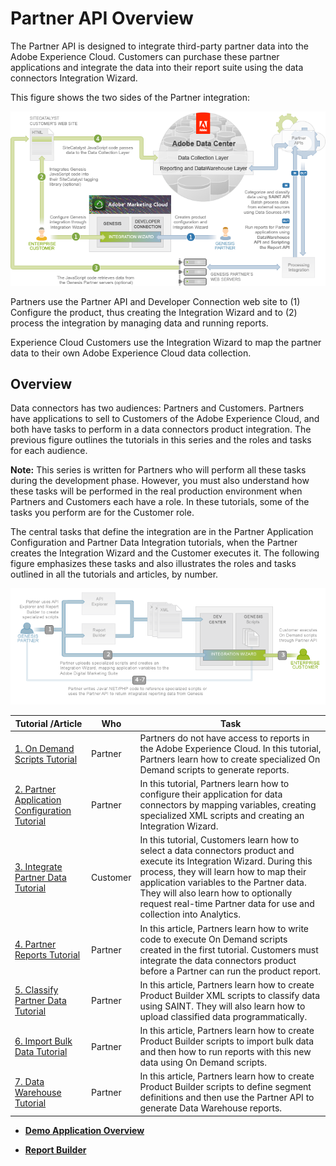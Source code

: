 # Partner API Overview

 

The Partner API is designed to integrate third-party partner data into the Adobe Experience Cloud. Customers can purchase these partner applications and integrate the data into their report suite using the data connectors Integration Wizard.

This figure shows the two sides of the Partner integration:

![](graphics/get-started-concepts-and-terms-figure-3.png)

Partners use the Partner API and Developer Connection web site to (1) Configure the product, thus creating the Integration Wizard and to (2) process the integration by managing data and running reports.

Experience Cloud Customers use the Integration Wizard to map the partner data to their own Adobe Experience Cloud data collection.

## Overview

Data connectors has two audiences: Partners and Customers. Partners have applications to sell to Customers of the Adobe Experience Cloud, and both have tasks to perform in a data connectors product integration. The previous figure outlines the tutorials in this series and the roles and tasks for each audience.

**Note:** This series is written for Partners who will perform all these tasks during the development phase. However, you must also understand how these tasks will be performed in the real production environment when Partners and Customers each have a role. In these tutorials, some of the tasks you perform are for the Customer role.

The central tasks that define the integration are in the Partner Application Configuration and Partner Data Integration tutorials, when the Partner creates the Integration Wizard and the Customer executes it. The following figure emphasizes these tasks and also illustrates the roles and tasks outlined in all the tutorials and articles, by number.

![](graphics/scripting0001.png)

| Tutorial /Article | Who | Task |
|---------------------|-------|--------|
|  [1. On Demand Scripts Tutorial](c_scripting.md#)  | Partner |Partners do not have access to reports in the Adobe Experience Cloud. In this tutorial, Partners learn how to create specialized On Demand scripts to generate reports.|
|  [2. Partner Application Configuration Tutorial](c_Partner_Application_Configuration_for_Data_Connectors_Tutorial.md#)  | Partner | In this tutorial, Partners learn how to configure their application for data connectors by mapping variables, creating specialized XML scripts and creating an Integration Wizard. |
|  [3. Integrate Partner Data Tutorial](c_Integrate_Data_Connectors_Partner_Data_into_Customer_Application.md#)  | Customer | In this tutorial, Customers learn how to select a data connectors product and execute its Integration Wizard. During this process, they will learn how to map their application variables to the Partner data. They will also learn how to optionally request real-time Partner data for use and collection into Analytics. |
|  [4. Partner Reports Tutorial](c_Create_Data_Connectors_Partner_Reports_using_the_Partner_API.md#)  | Partner | In this article, Partners learn how to write code to execute On Demand scripts created in the first tutorial. Customers must integrate the data connectors product before a Partner can run the product report. |
|  [5. Classify Partner Data Tutorial](c_Classify_Partner_data_using_the_Partner_API.md#) | Partner | In this article, Partners learn how to create Product Builder XML scripts to classify data using SAINT. They will also learn how to upload classified data programmatically. |
|  [6. Import Bulk Data Tutorial](c_Import_bulk_Data_using_the_Partner_API.md#) | Partner | In this article, Partners learn how to create Product Builder scripts to import bulk data and then how to run reports with this new data using On Demand scripts. |
|  [7. Data Warehouse Tutorial](c_Create_a_Data_Warehouse_Report_using_the_Partner_API.md#) | Partner | In this article, Partners learn how to create Product Builder scripts to define segment definitions and then use the Partner API to generate Data Warehouse reports. |

- **[Demo Application Overview](c_demo_overview.md)**  
 
- **[Report Builder](c_ReportBuilder.md)** 

